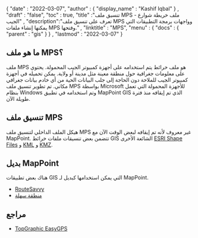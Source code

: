 {
  "date" : "2022-03-07",
  "author" : {
    "display_name" : "Kashif Iqbal"
} ,
  "draft" : "false",
  "toc" : true,
  "title" :"تنسيق ملف MPS - ملف خريطة شوارع الجيب" ,
  "description":"تعرف على تنسيق ملف MPS وواجهات برمجة التطبيقات التي يمكنها إنشاء ملفات MPS وفتحها." ,
  "linktitle" : "MPS",
  "menu" : {
    "docs" : {
      "parent" : "gis"
}
} ,
  "lastmod" : "2022-03-07"
}

## ما هو ملف MPS؟

ملف MPS هو ملف خرائط يتم استخدامه على أجهزة كمبيوتر الجيب المحمولة. يحتوي على معلومات جغرافية حول منطقة معينة مثل مدينة أو ولاية. يمكن تحميله في أجهزة كمبيوتر الجيب للملاحة دون الحاجة إلى جلب البيانات الحية من أي خادم بيانات جغرافي مكاني. تم تطوير تنسيق ملف MPS بواسطة Microsoft للأجهزة المحمولة التي تعمل بنظام Windows وتم استخدامه في تطبيق MapPoint GIS الذي تم إيقافه منذ فترة طويلة الآن.

## تنسيق ملف MPS

هيكل الملف الداخلي لتنسيق ملف MPS غير معروف لأنه تم إيقافه لبعض الوقت الآن مع MapPoint. تتضمن بعض تنسيقات ملفات خرائط GIS الشائعة الأخرى [ESRI Shape Files](/ar/gis/shp/) و [KML](/ar/gis/kml/) و [KMZ](/ar/gis/kmz/).

## بديل MapPoint

هناك بعض تطبيقات GIS التي يمكن استخدامها كبديل لـ MapPoint.

* [RouteSavvy](https://www.routesavvy.com/)
* [منطقة سهلة](https://www.easyterritory.com/)

## مراجع

* [TopGraphic EasyGPS](https://www.easygps.com/)

